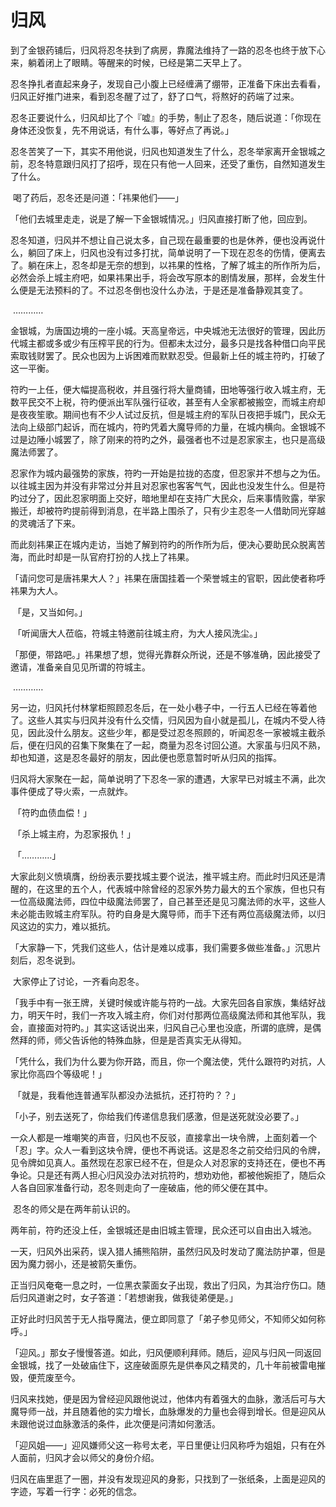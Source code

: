 # 归风

​		到了金银药铺后，归风将忍冬扶到了病房，靠魔法维持了一路的忍冬也终于放下心来，躺着闭上了眼睛。等醒来的时候，已经是第二天早上了。

​		忍冬挣扎者直起来身子，发现自己小腹上已经缠满了绷带，正准备下床出去看看，归风正好推门进来，看到忍冬醒了过了，舒了口气，将熬好的药端了过来。

​		忍冬正要说什么，归风却比了个『嘘』的手势，制止了忍冬，随后说道：「你现在身体还没恢复，先不用说话，有什么事，等好点了再说。」

​		忍冬苦笑了一下，其实不用他说，归风也知道发生了什么，忍冬举家离开金银城之前，忍冬特意跟归风打了招呼，现在只有他一人回来，还受了重伤，自然知道发生了什么。

​		喝了药后，忍冬还是问道：「祎果他们——」

​		「他们去城里走走，说是了解一下金银城情况。」归风直接打断了他，回应到。

​		忍冬知道，归风并不想让自己说太多，自己现在最重要的也是休养，便也没再说什么，躺回了床上，归风也没有过多打扰，简单说明了一下现在忍冬的伤情，便离去了。躺在床上，忍冬却是无奈的想到，以祎果的性格，了解了城主的所作所为后，必然会杀上城主府吧，如果祎果出手，将会改写原本的剧情发展，那样，会发生什么便是无法预料的了。不过忍冬倒也没什么办法，于是还是准备静观其变了。

​		…………

​		金银城，为唐国边境的一座小城。天高皇帝远，中央城池无法很好的管理，因此历代城主都或多或少有压榨平民的行为。但都未太过分，最多只是找各种借口向平民索取钱财罢了。民众也因为上诉困难而默默忍受。但最新上任的城主符旳，打破了这一平衡。

​		符旳一上任，便大幅提高税收，并且强行将大量商铺，田地等强行收入城主府，无数平民交不上税，符旳便派出军队强行征收，甚至有人全家都被搬空，而城主府却是夜夜笙歌。期间也有不少人试过反抗，但是城主府的军队日夜把手城门，民众无法向上级部门起诉，而在城内，符旳凭着大魔导师的力量，在城内横向。金银城不过是边陲小城罢了，除了刚来的符旳之外，最强者也不过是忍家家主，也只是高级魔法师罢了。

​		忍家作为城内最强势的家族，符旳一开始是拉拢的态度，但忍家并不想与之为伍。以往城主因为并没有非常过分并且对忍家也客客气气，因此也没发生什么。但是符旳过分了，因此忍家明面上交好，暗地里却在支持广大民众，后来事情败露，举家搬迁，却被符旳提前得到消息，在半路上围杀了，只有少主忍冬一人借助同光穿越的灵魂活了下来。

​		而此刻祎果正在城内走访，当她了解到符旳的所作所为后，便决心要助民众脱离苦海，而此时却是一队官府打扮的人找上了祎果。

​		「请问您可是唐祎果大人？」祎果在唐国挂着一个荣誉城主的官职，因此使者称呼祎果为大人。

​		「是，又当如何。」

​		「听闻唐大人莅临，符城主特邀前往城主府，为大人接风洗尘。」

​		「那便，带路吧。」祎果想了想，觉得光靠群众所说，还是不够准确，因此接受了邀请，准备亲自见见所谓的符城主。

​		…………

​		另一边，归风托付林掌柜照顾忍冬后，在一处小巷子中，一行五人已经在等着他了。这些人其实与归风并没有什么交情，归风因为自小就是孤儿，在城内不受人待见，因此没什么朋友。这些少年，都是受过忍冬照顾的，听闻忍冬一家被城主截杀后，便在归风的召集下聚集在了一起，商量为忍冬讨回公道。大家虽与归风不熟，却也知道，这是忍冬最好的朋友，因此便也愿意暂时听从归风的指挥。

​		归风将大家聚在一起，简单说明了下忍冬一家的遭遇，大家早已对城主不满，此次事件便成了导火索，一点就炸。

​		「符旳血债血偿！」

​		「杀上城主府，为忍家报仇！」

​		「…………」

​		大家此刻义愤填膺，纷纷表示要找城主要个说法，推平城主府。而此时归风还是清醒的，在这里的五个人，代表城中除曾经的忍家外势力最大的五个家族，但也只有一位高级魔法师，四位中级魔法师罢了，自己甚至还是见习魔法师的水平，这些人未必能击败城主府军队。符旳自身是大魔导师，而手下还有两位高级魔法师，以归风这边的实力，难以抵抗。

​		「大家静一下，凭我们这些人，估计是难以成事，我们需要多做些准备。」沉思片刻后，忍冬说到。

​		大家停止了讨论，一齐看向忍冬。

​		「我手中有一张王牌，关键时候或许能与符旳一战。大家先回各自家族，集结好战力，明天午时，我们一齐攻入城主府，你们对付那两位高级魔法师和其他军队，我会，直接面对符旳。」其实这话说出来，归风自己心里也没底，所谓的底牌，是偶然拜的师，师父告诉他的特殊血脉，但是是否真实无从得知。

​		「凭什么，我们为什么要为你开路，而且，你一个魔法使，凭什么跟符旳对抗，人家比你高四个等级呢！」

​		「就是，我看他连普通军队都没办法抵抗，还打符旳？？」

​		「小子，别去送死了，你给我们传递信息我们感激，但是送死就没必要了。」

​		一众人都是一堆嘲笑的声音，归风也不反驳，直接拿出一块令牌，上面刻着一个「忍」字。众人一看到这块令牌，便也不再说话。这是忍冬之前交给归风的令牌，见令牌如见真人。虽然现在忍家已经不在，但是众人对忍家的支持还在，便也不再争论。只是还有两人担心归风没办法对抗符旳，想劝劝他，都被他婉拒了，随后众人各自回家准备行动，忍冬则走向了一座破庙，他的师父便在其中。

​		忍冬的师父是在两年前认识的。

​		两年前，符旳还没上任，金银城还是由旧城主管理，民众还可以自由出入城池。

​		一天，归风外出采药，误入猎人捕熊陷阱，虽然归风及时发动了魔法防护罩，但是因为魔力弱小，还是被箭矢重伤。

​		正当归风奄奄一息之时，一位黑衣蒙面女子出现，救出了归风，为其治疗伤口。随后归风道谢之时，女子答道：「若想谢我，做我徒弟便是。」

​		正好此时归风苦于无人指导魔法，便立即同意了「弟子参见师父，不知师父如何称呼。」

​		「迎风。」那女子慢慢答道。如此，归风便顺利拜师。随后，迎风与归风一同返回金银城，找了一处破庙住下，这座破面原先是供奉风之精灵的，几十年前被雷电摧毁，便荒废至今。

​		归风来找她，便是因为曾经迎风跟他说过，他体内有着强大的血脉，激活后可与大魔导师一战，并且随着他的实力增长，血脉爆发的力量也会得到增长。但是迎风从未跟他说过血脉激活的条件，此次便是问清如何激活。

​		「迎风姐——」迎风嫌师父这一称号太老，平日里便让归风称呼为姐姐，只有在外人面前，归风才会以师父的身份介绍。

​		归风在庙里逛了一圈，并没有发现迎风的身影，只找到了一张纸条，上面是迎风的字迹，写着一行字：必死的信念。

